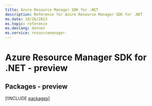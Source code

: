 ```yaml
---
title: Azure Resource Manager SDK for .NET
description: Reference for Azure Resource Manager SDK for .NET
ms.date: 10/26/2023
ms.topic: reference
ms.devlang: dotnet
ms.service: resourcemanager
---
```

# Azure Resource Manager SDK for .NET - preview
## Packages - preview
[!INCLUDE [packages](resource-manager-index.md)]